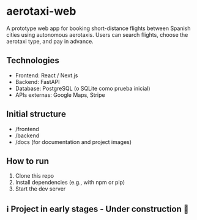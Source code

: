 # aerotaxi-web
A prototype web app for booking short-distance flights between Spanish cities using autonomous aerotaxis. Users can search flights, choose the aerotaxi type, and pay in advance.

## Technologies
- Frontend: React / Next.js
- Backend: FastAPI
- Database: PostgreSQL (o SQLite como prueba inicial)
- APIs externas: Google Maps, Stripe

## Initial structure
- /frontend
- /backend
- /docs (for documentation and project images)

## How to run
1. Clone this repo
2. Install dependencies (e.g., with npm or pip)
3. Start the dev server

## ℹ️ Project in early stages - Under construction 🚧
